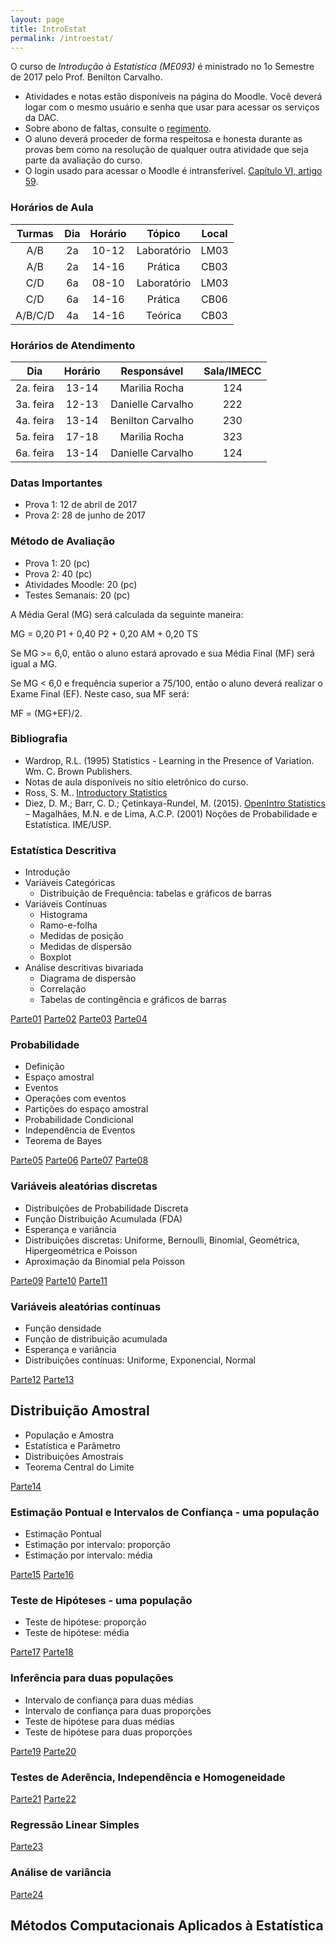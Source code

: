 ```yaml
---
layout: page
title: IntroEstat
permalink: /introestat/
---
```


O curso de *Introdução à Estatística (ME093)* é ministrado no 1o Semestre de 2017 pelo Prof. Benilton Carvalho.

- Atividades e notas estão disponíveis na página do Moodle. Você deverá logar com o mesmo usuário e senha que usar para acessar os serviços da DAC.
- Sobre abono de faltas, consulte o [regimento](http://www.dac.unicamp.br/portal/grad/regimento/capitulo_v/secao_x/).
- O aluno deverá proceder de forma respeitosa e honesta durante as provas bem como na resolução de qualquer outra atividade que seja parte da avaliação do curso.
- O login usado para acessar o Moodle é intransferível. [Capítulo VI, artigo 59](http://www.pg.unicamp.br/mostra_norma.php?id_norma=3256).


### Horários de Aula

| Turmas | Dia | Horário |    Tópico   | Local |
|:------:|:---:|:-------:|:-----------:|:-----:|
|  A/B   |  2a |  10-12  | Laboratório | LM03  |
|  A/B   |  2a |  14-16  |   Prática   | CB03  |
|  C/D   |  6a |  08-10  | Laboratório | LM03  |
|  C/D   |  6a |  14-16  |   Prática   | CB06  |
| A/B/C/D|  4a |  14-16  |   Teórica   | CB03  |


### Horários de Atendimento

|    Dia    | Horário |    Responsável    | Sala/IMECC |
|:---------:|:-------:|:-----------------:|:----------:|
| 2a. feira | 13-14   | Marilia Rocha     |     124    |
| 3a. feira | 12-13   | Danielle Carvalho |     222    |
| 4a. feira | 13-14   | Benilton Carvalho |     230    |
| 5a. feira | 17-18   | Marilia Rocha     |     323    |
| 6a. feira | 13-14   | Danielle Carvalho |     124    |

### Datas Importantes

- Prova 1: 12 de abril de 2017
- Prova 2: 28 de junho de 2017

### Método de Avaliação

- Prova 1: 20 (pc)
- Prova 2: 40 (pc)
- Atividades Moodle: 20 (pc)
- Testes Semanais: 20 (pc)

A Média Geral (MG) será calculada da seguinte maneira:

MG = 0,20 P1 + 0,40 P2 + 0,20 AM + 0,20 TS

Se MG >= 6,0, então o aluno estará aprovado e sua Média Final (MF) será igual a MG.

Se MG < 6,0 e frequência superior a 75/100, então o aluno deverá realizar o Exame Final (EF). Neste caso, sua MF será:

MF = (MG+EF)/2.


### Bibliografia

- Wardrop, R.L. (1995) Statistics - Learning in the Presence of Variation. Wm. C. Brown
Publishers.
- Notas de aula disponíveis no sítio eletrônico do curso.
- Ross, S. M.. [Introductory Statistics](http://www.sciencedirect.com/science/book/9780123743886)
- Diez, D. M.; Barr, C. D.; Çetinkaya-Rundel, M. (2015). [OpenIntro Statistics](https://drive.google.com/file/d/0B-DHaDEbiOGkY1FCdEJFNGV1Ym8/view)
– Magalhães, M.N. e de Lima, A.C.P. (2001) Noções de Probabilidade e Estatística. IME/USP.

### Estatística Descritiva

* Introdução
* Variáveis Categóricas
  + Distribuição de Frequência: tabelas e gráficos de barras
* Variáveis Contínuas
  + Histograma
  + Ramo-e-folha
  + Medidas de posição
  + Medidas de dispersão
  + Boxplot
* Análise descritivas bivariada
  + Diagrama de dispersão
  + Correlação
  + Tabelas de contingência e gráficos de barras

[Parte01](introestatistica/parte01/parte01.html)
[Parte02](introestatistica/parte02/parte02.html)
[Parte03](introestatistica/parte03/parte03.html)
[Parte04](introestatistica/parte04/parte04.html)


### Probabilidade

* Definição
* Espaço amostral
* Eventos
* Operações com eventos
* Partições do espaço amostral
* Probabilidade Condicional
* Independência de Eventos
* Teorema de Bayes 

[Parte05](introestatistica/parte05/parte05.html)
[Parte06](introestatistica/parte06/parte06.html)
[Parte07](introestatistica/parte07/parte07.html)
[Parte08](introestatistica/parte08/parte08.html)



### Variáveis aleatórias discretas
* Distribuições de Probabilidade Discreta
* Função Distribuição Acumulada (FDA)
* Esperança e variância
* Distribuições discretas: Uniforme, Bernoulli, Binomial, Geométrica, Hipergeométrica e Poisson
* Aproximação da Binomial pela Poisson

[Parte09](introestatistica/parte09/parte09.html)
[Parte10](introestatistica/parte10/parte10.html)
[Parte11](introestatistica/parte11/parte11.html)


### Variáveis aleatórias contínuas
* Função densidade
* Função de distribuição acumulada
* Esperança e variância
* Distribuições contínuas: Uniforme, Exponencial, Normal

[Parte12](introestatistica/parte12/parte12.html)
[Parte13](introestatistica/parte13/parte13.html)

## Distribuição Amostral
* População e Amostra
* Estatística e Parâmetro
* Distribuições Amostrais
* Teorema Central do Limite

[Parte14](introestatistica/parte14/parte14.html)

### Estimação Pontual e Intervalos de Confiança - uma população
* Estimação Pontual
* Estimação por intervalo: proporção
* Estimação por intervalo: média

[Parte15](introestatistica/parte15/parte15.html)
[Parte16](introestatistica/parte16/parte16.html)

### Teste de Hipóteses - uma população
* Teste de hipótese: proporção
* Teste de hipótese: média

[Parte17](introestatistica/parte17/parte17.html)
[Parte18](introestatistica/parte18/parte18.html)

### Inferência para duas populações
* Intervalo de confiança para duas médias
* Intervalo de confiança para duas proporções
* Teste de hipótese para duas médias
* Teste de hipótese para duas proporções

[Parte19](introestatistica/parte19/parte19.html)
[Parte20](introestatistica/parte20/parte20.html)

### Testes de Aderência, Independência e Homogeneidade

[Parte21](introestatistica/parte21/parte21.html)
[Parte22](introestatistica/parte22/parte22.html)

### Regressão Linear Simples

[Parte23](introestatistica/parte23/parte23.html)

### Análise de variância

[Parte24](introestatistica/parte24/parte24.html)



## Métodos Computacionais Aplicados à Estatística
